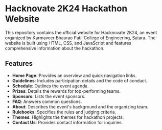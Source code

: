 # Hacknovate 2K24 Hackathon Website

This repository contains the official website for Hacknovate 2K24, an event organized by Karmaveer Bhaurao Patil College of Engineering, Satara. The website is built using HTML, CSS, and JavaScript and features comprehensive information about the hackathon.

## Features

- **Home Page**: Provides an overview and quick navigation links.
- **Guidelines**: Includes participation details and the code of conduct.
- **Schedule**: Outlines the event agenda.
- **Prizes**: Details the rewards for top-performing teams.
- **Sponsors**: Lists the event sponsors.
- **FAQ**: Answers common questions.
- **About**: Describes the event's background and the organizing team.
- **Rulebooks**: Specifies the rules and judging criteria.
- **Themes**: Highlights the themes for hackathon projects.
- **Contact Us**: Provides contact information for inquiries.


